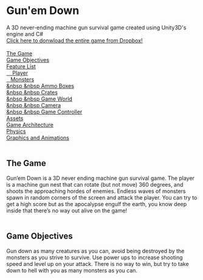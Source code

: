 # Gun'em Down
A 3D never-ending machine gun survival game created using Unity3D's engine and C#<br>
<a href="https://www.dropbox.com/sh/nrkd4lo5xq2ne5c/AAC7Ug149DK6lMnsTn9crcnMa?dl=0" target="_blank">Click here to donwload the entire game from Dropbox!</a>
<br><br>
<a href="#intro">The Game</a><br>
<a href="#objectives">Game Objectives</a><br>
<a href="#feature">Feature List</a><br>
<a href="#feature_player">&nbsp; &nbsp; Player</a><br>
<a href="#feature_monsters">&ensp; Monsters</a><br>
<a href="#feature_ammo">&nbsp &nbsp Ammo Boxes</a><br>
<a href="#feature_crates">&nbsp &nbsp Crates</a><br>
<a href="#feature_world">&nbsp &nbsp Game World</a><br>
<a href="#feature_camera">&nbsp &nbsp Camera</a><br>
<a href="#feature_controller">&nbsp &nbsp Game Controller</a><br>
<a href="#assets">Assets</a><br>
<a href="#architecture">Game Architecture</a><br>
<a href="#physics">Physics</a><br>
<a href="#graphics">Graphics and Animations</a>
<br><br>
<h2 id="intro">The Game</h2>
Gun’em Down is a 3D never ending machine gun survival game. The player is
a machine gun nest that can rotate (but not move) 360 degrees, and shoots the approaching
hordes of enemies. Endless waves of monsters spawn in random corners of the screen and
attack the player. You can try to get a high score but as the apocalypse engulf the earth, you
know deep inside that there’s no way out alive on the game!
<br><br>
<h2 id="objectives">Game Objectives</h2>
Gun down as many creatures as you can, avoid being destroyed by the monsters as you strive
to survive. Use power ups to increase shooting speed and level up on your attack. There is no
way to win, but try to take down to hell with you as many monsters as you can.
